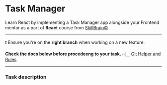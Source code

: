 # Task Manager

Learn React by implementing a Task Manager app alongside your Frontend mentor as a part of **React** course from [SkillBrain©](https://skillbrain.com/)

___

❗️ Ensure you're on the **right branch** when working on a new feature.

**Check the docs below before procedeeng to your task.** 
👉🏻 [Git Helper and Rules](./GIT_HOW_TO.md)

___

### Task description


